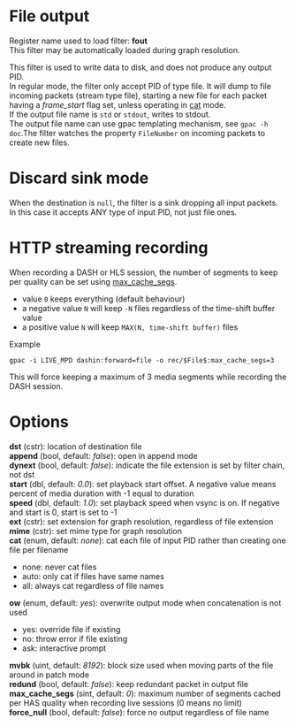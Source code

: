 <!-- automatically generated - do not edit, patch gpac/applications/gpac/gpac.c -->

# File output  
  
Register name used to load filter: __fout__  
This filter may be automatically loaded during graph resolution.  
  
This filter is used to write data to disk, and does not produce any output PID.  
In regular mode, the filter only accept PID of type file. It will dump to file incoming packets (stream type file), starting a new file for each packet having a _frame_start_ flag set, unless operating in [cat](#cat) mode.  
If the output file name is `std` or `stdout`, writes to stdout.  
The output file name can use gpac templating mechanism, see `gpac -h doc`.The filter watches the property `FileNumber` on incoming packets to create new files.  
  
# Discard sink mode  
  
When the destination is `null`, the filter is a sink dropping all input packets.  
In this case it accepts ANY type of input PID, not just file ones.  
  
# HTTP streaming recording  
  
When recording a DASH or HLS session, the number of segments to keep per quality can be set using [max_cache_segs](#max_cache_segs).  
- value `0`  keeps everything (default behaviour)  
- a negative value `N` will keep `-N` files regardless of the time-shift buffer value  
- a positive value `N` will keep `MAX(N, time-shift buffer)` files  
  
Example
```
gpac -i LIVE_MPD dashin:forward=file -o rec/$File$:max_cache_segs=3
```  
This will force keeping a maximum of 3 media segments while recording the DASH session.  
  

# Options    
  
<a id="dst">__dst__</a> (cstr): location of destination file  
<a id="append">__append__</a> (bool, default: _false_): open in append mode  
<a id="dynext">__dynext__</a> (bool, default: _false_): indicate the file extension is set by filter chain, not dst  
<a id="start">__start__</a> (dbl, default: _0.0_): set playback start offset. A negative value means percent of media duration with -1 equal to duration  
<a id="speed">__speed__</a> (dbl, default: _1.0_): set playback speed when vsync is on. If negative and start is 0, start is set to -1  
<a id="ext">__ext__</a> (cstr): set extension for graph resolution, regardless of file extension  
<a id="mime">__mime__</a> (cstr): set mime type for graph resolution  
<a id="cat">__cat__</a> (enum, default: _none_): cat each file of input PID rather than creating one file per filename  
* none: never cat files  
* auto: only cat if files have same names  
* all: always cat regardless of file names  
  
<a id="ow">__ow__</a> (enum, default: _yes_): overwrite output mode when concatenation is not used  
* yes: override file if existing  
* no: throw error if file existing  
* ask: interactive prompt  
  
<a id="mvbk">__mvbk__</a> (uint, default: _8192_): block size used when moving parts of the file around in patch mode  
<a id="redund">__redund__</a> (bool, default: _false_): keep redundant packet in output file  
<a id="max_cache_segs">__max_cache_segs__</a> (sint, default: _0_): maximum number of segments cached per HAS quality when recording live sessions (0 means no limit)  
<a id="force_null">__force_null__</a> (bool, default: _false_): force no output regardless of file name  
  
